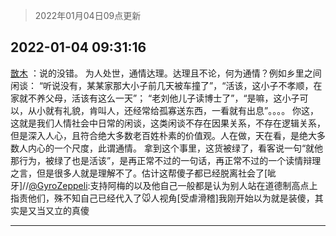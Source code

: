 > 2022年01月04日09点更新
<link rel="stylesheet" href="https://cdn.jsdelivr.net/gh/taotie6/sampleJSON@main/css/photo_show.css">
<meta name="referrer" content="no-referrer" />


 ## 2022-01-04 09:31:16 

 [㪚木](https://www.coolapk.com/feed/32582782?shareKey=MDBiNDBmYzk1ZmUyNjFkM2E4NTI~) ：说的没错。
为人处世，通情达理。达理且不论，何为通情？例如乡里之间闲谈：
“听说没有，某某家那大小子前几天被车撞了”，“活该，这小子不孝顺，在家就不养父母，活该有这么一天”；
“老刘他儿子读博士了”，“是嘛，这小子可以，从小就有礼貌，肯叫人，还经常给孤寡送东西，一看就有出息”。。<!--break-->。。
你这，这就是我们人情社会中日常的闲谈，这类闲谈不存在因果关系，不存在逻辑关系，但是深入人心，且符合绝大多数老百姓朴素的价值观。人在做，天在看，是绝大多数人内心的一个尺度，此谓通情。
拿到这个事里，这货被绿了，看客说一句“就他那行为，被绿了也是活该”，是再正常不过的一句话，再正常不过的一个读情辩理之言，但是很多人就是理解不了。估计这帮傻子都已经脱离社会了[呲牙]//<a class="feed-link-uname" href="/u/GyroZeppeli">@GyroZeppeli</a>:支持阿梅的以及他自己一般都是认为别人站在道德制高点上指责他们，殊不知自己已经代入了🐭人视角[受虐滑稽]我刚开始以为就是装傻，其实是又当又立的真傻 

<div class="album">
</div>

 ------- 

